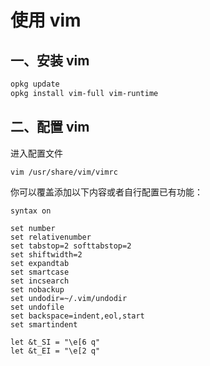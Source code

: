 # 使用 vim

## 一、安装 vim

```bash
opkg update
opkg install vim-full vim-runtime
```

## 二、配置 vim

进入配置文件

```bash
vim /usr/share/vim/vimrc
```

你可以覆盖添加以下内容或者自行配置已有功能：

```
syntax on

set number
set relativenumber
set tabstop=2 softtabstop=2
set shiftwidth=2
set expandtab
set smartcase
set incsearch
set nobackup
set undodir=~/.vim/undodir
set undofile
set backspace=indent,eol,start
set smartindent

let &t_SI = "\e[6 q"
let &t_EI = "\e[2 q"
```
